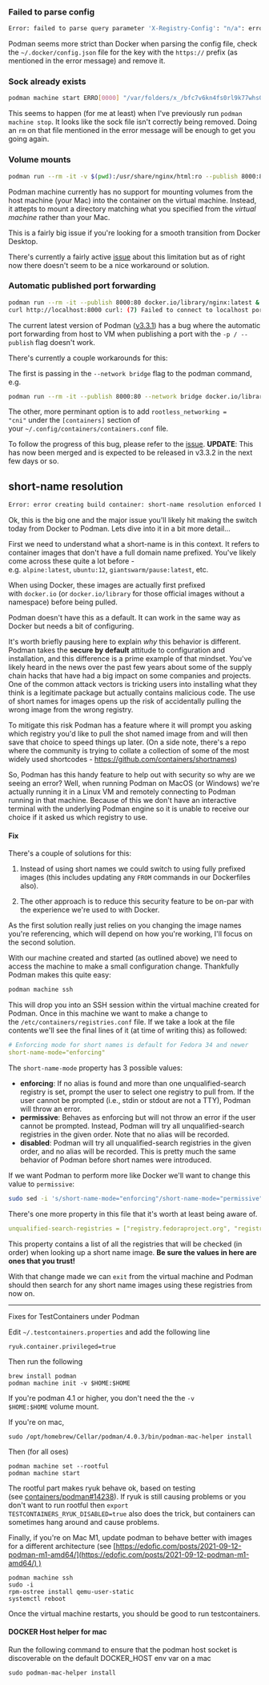 ### Failed to parse config

```sh
Error: failed to parse query parameter 'X-Registry-Config': "n/a": error storing credentials in temporary auth file (server: "https://index.docker.io/v1/", user: ""): key https://index.docker.io/v1/ contains http[s]:// prefix
```

Podman seems more strict than Docker when parsing the config file, check the `~/.docker/config.json` file for the key with the `https://` prefix (as mentioned in the error message) and remove it.


### Sock already exists

```sh
podman machine start ERRO[0000] "/var/folders/x_/bfc7v6kn4fs0rl9k77whs0nw0000gn/T/podman/qemu_podman-machine-default.sock" already exists panic: interface conversion: net.Conn is nil, not *net.UnixConn
```

This seems to happen (for me at least) when I've previously run `podman machine stop`. It looks like the sock file isn't correctly being removed. Doing an `rm` on that file mentioned in the error message will be enough to get you going again.


### Volume mounts

```sh
podman run --rm -it -v $(pwd):/usr/share/nginx/html:ro --publish 8000:80 docker.io/library/nginx:latest Error: statfs /Users/marcus/web: no such file or directory
```

Podman machine currently has no support for mounting volumes from the host machine (your Mac) into the container on the virtual machine. Instead, it attepts to mount a directory matching what you specified from the _virtual machine_ rather than your Mac.

This is a fairly big issue if you're looking for a smooth transition from Docker Desktop.

There's currently a fairly active [issue](https://github.com/containers/podman/issues/8016) about this limitation but as of right now there doesn't seem to be a nice workaround or solution.


### Automatic published port forwarding

```sh
podman run --rm -it --publish 8000:80 docker.io/library/nginx:latest & 
curl http://localhost:8000 curl: (7) Failed to connect to localhost port 8000: Connection refused
```

The current latest version of Podman ([v3.3.1](https://github.com/containers/podman/releases/tag/v3.3.1)) has a bug where the automatic port forwarding from host to VM when publishing a port with the `-p / --publish` flag doesn't work.

There's currently a couple workarounds for this:

The first is passing in the `--network bridge` flag to the podman command, e.g.

```sh
podman run --rm -it --publish 8000:80 --network bridge docker.io/library/nginx:latest
```

The other, more perminant option is to add `rootless_networking = "cni"` under the `[containers]` section of your `~/.config/containers/containers.conf` file.

To follow the progress of this bug, please refer to the [issue](https://github.com/containers/podman/issues/11396). **UPDATE**: This has now been merged and is expected to be released in v3.3.2 in the next few days or so.


## short-name resolution

```sh
Error: error creating build container: short-name resolution enforced but cannot prompt without a TTY
```

Ok, this is the big one and the major issue you'll likely hit making the switch today from Docker to Podman. Lets dive into it in a bit more detail...

First we need to understand what a short-name is in this context. It refers to container images that don't have a full domain name prefixed. You've likely come across these quite a lot before - e.g. `alpine:latest`, `ubuntu:12`, `giantswarm/pause:latest`, etc.

When using Docker, these images are actually first prefixed with `docker.io` (or `docker.io/library` for those official images without a namespace) before being pulled.

Podman doesn't have this as a default. It can work in the same way as Docker but needs a bit of configuring.

It's worth briefly pausing here to explain _why_ this behavior is different. Podman takes the **secure by default** attitude to configuration and installation, and this difference is a prime example of that mindset. You've likely heard in the news over the past few years about some of the supply chain hacks that have had a big impact on some companies and projects. One of the common attack vectors is tricking users into installing what they think is a legitimate package but actually contains malicious code. The use of short names for images opens up the risk of accidentally pulling the wrong image from the wrong registry.

To mitigate this risk Podman has a feature where it will prompt you asking which registry you'd like to pull the shot named image from and will then save that choice to speed things up later. (On a side note, there's a repo where the community is trying to collate a collection of some of the most widely used shortcodes - https://github.com/containers/shortnames)

So, Podman has this handy feature to help out with security so why are we seeing an error? Well, when running Podman on MacOS (or Windows) we're actually running it in a Linux VM and remotely connecting to Podman running in that machine. Because of this we don't have an interactive terminal with the underlying Podman engine so it is unable to receive our choice if it asked us which registry to use.

#### Fix

There's a couple of solutions for this:

1.  Instead of using short names we could switch to using fully prefixed images (this includes updating any `FROM` commands in our Dockerfiles also).
    
2.  The other approach is to reduce this security feature to be on-par with the experience we're used to with Docker.
    

As the first solution really just relies on you changing the image names you're referencing, which will depend on how you're working, I'll focus on the second solution.

With our machine created and started (as outlined above) we need to access the machine to make a small configuration change. Thankfully Podman makes this quite easy:

```sh
podman machine ssh
```

This will drop you into an SSH session within the virtual machine created for Podman. Once in this machine we want to make a change to the `/etc/containers/registries.conf` file. If we take a look at the file contents we'll see the final lines of it (at time of writing this) as followed:

```yaml
# Enforcing mode for short names is default for Fedora 34 and newer
short-name-mode="enforcing"
```

The `short-name-mode` property has 3 possible values:

-   **enforcing**: If no alias is found and more than one unqualified-search registry is set, prompt the user to select one registry to pull from. If the user cannot be prompted (i.e., stdin or stdout are not a TTY), Podman will throw an error.
-   **permissive**: Behaves as enforcing but will not throw an error if the user cannot be prompted. Instead, Podman will try all unqualified-search registries in the given order. Note that no alias will be recorded.
-   **disabled**: Podman will try all unqualified-search registries in the given order, and no alias will be recorded. This is pretty much the same behavior of Podman before short names were introduced.

If we want Podman to perform more like Docker we'll want to change this value to `permissive`:

```sh
sudo sed -i 's/short-name-mode="enforcing"/short-name-mode="permissive"/g' /etc/containers/registries.conf
```

There's one more property in this file that it's worth at least being aware of.

```yaml
unqualified-search-registries = ["registry.fedoraproject.org", "registry.access.redhat.com", "docker.io", "quay.io"]
```

This property contains a list of all the registries that will be checked (in order) when looking up a short name image. **Be sure the values in here are ones that you trust!**

With that change made we can `exit` from the virtual machine and Podman should then search for any short name images using these registries from now on.

<hr>

Fixes for TestContainers under Podman

Edit `~/.testcontainers.properties` and add the following line

```
ryuk.container.privileged=true
```

Then run the following

```
brew install podman
podman machine init -v $HOME:$HOME
```

If you're podman 4.1 or higher, you don't need the the `-v $HOME:$HOME` volume mount.

If you're on mac,

```
sudo /opt/homebrew/Cellar/podman/4.0.3/bin/podman-mac-helper install
```

Then (for all oses)

```
podman machine set --rootful
podman machine start
```

The rootful part makes ryuk behave ok, based on testing (see [containers/podman#14238](https://github.com/containers/podman/discussions/14238)). 
If ryuk is still causing problems or you don't want to run rootful then `export TESTCONTAINERS_RYUK_DISABLED=true` also does the trick, but containers can sometimes hang around and cause problems.

Finally, if you're on Mac M1, update podman to behave better with images for a different architecture (see [https://edofic.com/posts/2021-09-12-podman-m1-amd64/](https://edofic.com/posts/2021-09-12-podman-m1-amd64/) )

```
podman machine ssh
sudo -i
rpm-ostree install qemu-user-static
systemctl reboot
```

Once the virtual machine restarts, you should be good to run testcontainers.

 #### DOCKER Host helper for mac

 Run the following command to ensure that the podman host socket is discoverable on the default DOCKER_HOST env var on a mac

 ```
 sudo podman-mac-helper install
 ```
